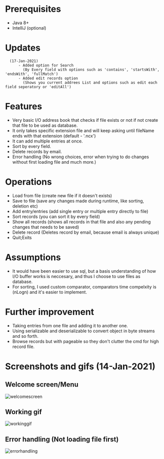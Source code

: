 # Prerequisites
- Java 8+
- IntelliJ (optional)

# Updates
```
  (17-Jan-2021)
      - Added option for Search
        (By Every field with options such as 'contains', 'startsWith', 'endsWith', 'fullMatch')
      - Added edit records option
        (Shows you current addrees List and options such as edit each field seperatory or 'editAll')
```

# Features
- Very basic I/O address book that checks if file exists or not if not create that file to be used as database.
- It only takes specific extension file and will keep asking until fileName ends with that extension (default - '.ncx')
- It can add multiple entries at once.
- Sort by every field.
- Delete records by email.
- Error handling (No wrong choices, error when trying to do changes without first loading file and much more.)

# Operations
- Load from file (create new file if it doesn't exists)
- Save to file (save any changes made during runtime, like sorting, deletion etc)
- Add entry/entries (add single entry or multiple entry directly to file)
- Sort records (you can sort it by every field)
- Show all records (shows all records in that file and also any pending changes that needs to be saved)
- Delete record (Deletes record by email, because email is always unique)
- Quit;Exits

# Assumptions
- It would have been easier to use sql, but a basis understanding of how I/O buffer works is neccesary, and thus I choose to use files as database.
- For sorting, I used custom comparator, comparators time compelxity is (nLogn) and it's easier to implement.

# Further improvement
- Taking entries from one file and adding it to another one.
- Using serializable and deserializable to convert object in byte streams and so forth.
- Browse records but with pageable so they don't clutter the cmd for high record file.

# Screenshots and gifs (14-Jan-2021)
## Welcome screen/Menu
![welcomescreen](https://user-images.githubusercontent.com/6762915/149003894-4ebbaad8-234c-43e9-b80a-906030f9ed28.png)

## Working gif
![workinggif](http://200.showy.life:6969/ZuPeG8j7EY.gif)

## Error handling (Not loading file first)
![errorhandling](http://200.showy.life:6969/k1XImtW1bM.gif)





